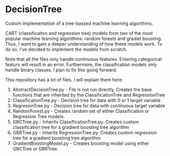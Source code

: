 # DecisionTree
Custom implementation of a tree-bassed machine learning algorithms. 

CART (classificaiton and regression tree) models form two of the most popular machine learning algorithms: random forests and gradiet boosting. Thus, I want to gain a deeper understanding of how these models work. To do so, I've decided to implement the models from scratch.

Note that all the files only handle continuous features. Entering categorical featurs will result in an error. Furthermore, the classification models only handle binary classes. I plan to fix this going forward.

This repository has a lot of files. I will explain them here:

1. AbstractDecisionTree.py - File is not run directly. Creates the base functions that are inherited by the ClassificationTree and RegressionTree
2. ClassificationTree.py - Decision tree for data with 0 or 1 target variable 
3. RegresionTree.py - Decision tree for data with continuous target variable
4. RandomForest.py - Creates random set of either Classification or Regression Tree models.
5. GBCTree.py - Inherits ClassificationTree.py. Creates custom classification tree for a gradient boosting tree algorithm
6. GBRTree.py - Inherits RegressionTree.py. Creates custom regression tree for a gradient boosting tree algorithm
7. GradientBoostingModel.py - Creates boosting model using either GBCTree or GBRTree.
